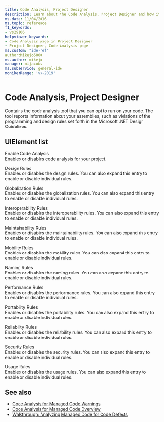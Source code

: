 ```yaml
---
title: Code Analysis, Project Designer
description: Learn about the Code Analysis, Project Designer and how it contains the code analysis tool that you can opt to run on your code.
ms.date: 11/04/2016
ms.topic: reference
f1_keywords:
- vs29106
helpviewer_keywords:
- Code Analysis page in Project Designer
- Project Designer, Code Analysis page
ms.custom: "ide-ref"
author:Mikejo5000
ms.author: mikejo
manager: mijacobs
ms.subservice: general-ide
monikerRange: 'vs-2019'
---
```

# Code Analysis, Project Designer

Contains the code analysis tool that you can opt to run on your code. The tool reports information about your assemblies, such as violations of the programming and design rules set forth in the Microsoft .NET Design Guidelines.

## UIElement list

Enable Code Analysis\
Enables or disables code analysis for your project.

Design Rules\
Enables or disables the design rules. You can also expand this entry to enable or disable individual rules.

Globalization Rules\
Enables or disables the globalization rules. You can also expand this entry to enable or disable individual rules.

Interoperability Rules\
Enables or disables the interoperability rules. You can also expand this entry to enable or disable individual rules.

Maintainability Rules\
Enables or disables the maintainability rules. You can also expand this entry to enable or disable individual rules.

Mobility Rules\
Enables or disables the mobility rules. You can also expand this entry to enable or disable individual rules.

Naming Rules\
Enables or disables the naming rules. You can also expand this entry to enable or disable individual rules.

Performance Rules\
Enables or disables the performance rules. You can also expand this entry to enable or disable individual rules.

Portability Rules\
Enables or disables the portability rules. You can also expand this entry to enable or disable individual rules.

Reliability Rules\
Enables or disables the reliability rules. You can also expand this entry to enable or disable individual rules.

Security Rules\
Enables or disables the security rules. You can also expand this entry to enable or disable individual rules.

Usage Rules\
Enables or disables the usage rules. You can also expand this entry to enable or disable individual rules.

## See also

- [Code Analysis for Managed Code Warnings](/dotnet/fundamentals/code-analysis/quality-rules/index)
- [Code Analysis for Managed Code Overview](../../code-quality/code-analysis-for-managed-code-overview.md)
- [Walkthrough: Analyzing Managed Code for Code Defects](../../code-quality/walkthrough-analyzing-managed-code-for-code-defects.md)
